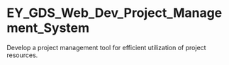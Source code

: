 # EY_GDS_Web_Dev_Project_Management_System
Develop a project management tool for efficient utilization of project resources.

